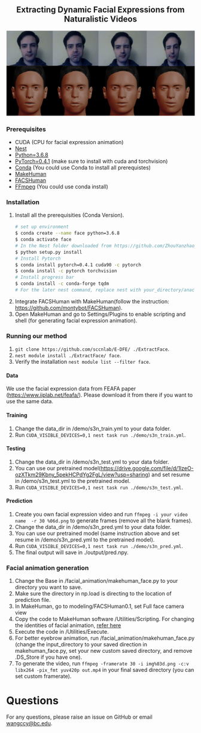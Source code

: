 <h2 align="center">Extracting Dynamic Facial Expressions from Naturalistic Videos</h2>

![Illustration](sidebyside.png)

### Prerequisites 
* CUDA (CPU for facial expression animation)
* [Nest](https://github.com/ZhouYanzhao/Nest.git)
* [Python=3.6.8](https://www.python.org)
* [PyTorch=0.4.1](https://pytorch.org) (make sure to install with cuda and torchvision)
* [Conda](https://www.anaconda.com/) (You could use Conda to install all prerequistes)
* [MakeHuman](http://www.makehumancommunity.org/)
* [FACSHuman](https://github.com/montybot/FACSHuman)
* [FFmpeg](https://www.ffmpeg.org/) (You could use conda install)

### Installation
1. Install all the prerequisities
   (Conda Version).
    ```bash
    # set up environment
    $ conda create --name face python=3.6.8
    $ conda activate face
    # In the Nest folder downloaded from https://github.com/ZhouYanzhao/Nest.git
    $ python setup.py install
    # Install Pytorch
    $ conda install pytorch=0.4.1 cuda90 -c pytorch
    $ conda install -c pytorch torchvision
    # Install progress bar
    $ conda install -c conda-forge tqdm
    # For the later nest command, replace nest with your_directory/anaconda3/envs/face/bin/nest
    
    ```
3. Integrate FACSHuman with MakeHuman(follow the instruction: https://github.com/montybot/FACSHuman).
4. Open MakeHuman and go to Settings/Plugins to enable scripting and shell (for generating facial expression animation).

### Running our method

1. `git clone https://github.com/sccnlab/E-DFE/ ./ExtractFace`.
2. `nest module install ./ExtractFace/ face`.
3.  Verify the installation `nest module list --filter face`.

#### Data
We use the facial expression data from FEAFA paper (https://www.iiplab.net/feafa/). Please download it from there if you want to use the same data.

#### Training
1. Change the data_dir in /demo/s3n_train.yml to your data folder.
2. Run `CUDA_VISIBLE_DEVICES=0,1 nest task run ./demo/s3n_train.yml`.

#### Testing
1. Change the data_dir in /demo/s3n_test.yml to your data folder.
2. You can use our pretrained model(https://drive.google.com/file/d/1lzeO-ozXTkm29Kbny_5pekHCPdYg2FgL/view?usp=sharing) and set resume in /demo/s3n_test.yml to the pretrained model.
3. Run `CUDA_VISIBLE_DEVICES=0,1 nest task run ./demo/s3n_test.yml`.

#### Prediction
1. Create you own facial expression video and run `ffmpeg -i your video name  -r 30 %06d.png` to generate frames (remove all the blank frames).
2. Change the data_dir in /demo/s3n_pred.yml to your data folder.
3. You can use our pretrained model (same instruction above and set resume in /demo/s3n_pred.yml to the pretrained model).
4. Run `CUDA_VISIBLE_DEVICES=0,1 nest task run ./demo/s3n_pred.yml`.
5. The final output will save in ./output/pred.npy.

### Facial animation generation
1. Change the Base in /facial_animation/makehuman_face.py to your directory you want to save.
2. Make sure the directory in np.load is directing to the location of prediction file.
3. In MakeHuman, go to modeling/FACSHuman0.1, set Full face camera view
4. Copy the code to MakeHuman software /Utilities/Scripting. For changing the identities of facial animation, [refer here](change_identities.md)
5. Execute the code in /Utilities/Execute.
6. For better eyebrow animation, run /facial_animation/makehuman_face.py (change the input_directory to your saved direction in makehuman_face.py, set your new custom saved directory, and remove .DS_Store if you have one).
7. To generate the video, run `ffmpeg -framerate 30 -i img%03d.png -c:v libx264 -pix_fmt yuv420p out.mp4` in your final saved directory (you can set custom framerate).

# Questions
For any questions, please raise an issue on GitHub or email wangccy@bc.edu.
